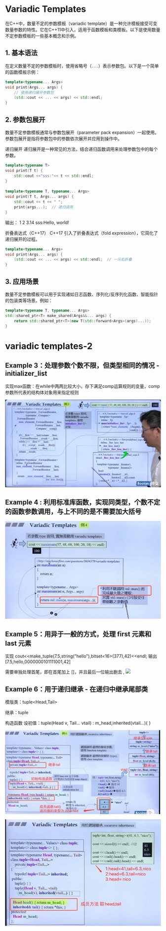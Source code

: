 # Variadic Templates

在C++中，数量不定的参数模板（variadic template）是一种允许模板接受可变数量参数的特性。它在C++11中引入，适用于函数模板和类模板。以下是使用数量不定参数模板的一些基本概念和示例。

## 1. 基本语法
在定义数量不定的参数模板时，使用省略号（`...`）表示参数包。以下是一个简单的函数模板示例：
```cpp
template<typename... Args>
void print(Args... args) {
    // 使用递归展开参数包
    (std::cout << ... << args) << std::endl;
}

```
## 2. 参数包展开
数量不定参数模板通常与参数包展开（parameter pack expansion）一起使用。参数包展开是指将参数包中的参数依次展开并应用到操作中。

递归展开
递归展开是一种常见的方法，结合递归函数调用来处理参数包中的每个参数。
```cpp
template<typename T>
void print(T t) {
    std::cout <<"sss:"<< t << std::endl;
}

template<typename T, typename... Args>
void print(T t, Args... args) {
    std::cout << t << " ";
    print(args...);  // 递归调用
}

```
输出： 1 2 3.14 sss:Hello, world!

折叠表达式（C++17）
C++17 引入了折叠表达式（fold expression），它简化了递归展开的过程。
```cpp
template<typename... Args>
void print(Args... args) {
    (std::cout << ... << args) << std::endl;  // 一元右折叠
}

```

## 3. 应用场景
数量不定参数模板可以用于实现诸如日志函数、序列化/反序列化函数、智能指针的包装类等场景。例如：
```cpp
template<typename T, typename... Args>
std::shared_ptr<T> make_shared(Args&&... args) {
    return std::shared_ptr<T>(new T(std::forward<Args>(args)...));
}

```

# variadic templates-2






## Example 3：处理参数个数不限，但类型相同的情况 - initializer_list

实现max函数：在while中两两比较大小，存下满足comp运算规则的变量，comp参数所代表的结构体对象用来指定规则

![](../图片/新特性_13.png)


## Example 4 : 利用标准库函数，实现同类型，个数不定的函数参数调用，与上不同的是不需要加大括号

![](../图片/新特性_14.png)


## Example 5：用异于一般的方式，处理 first 元素和 last 元素

实现 cout<<make_tuple(7.5,string("hello"),bitset<16>(377),42)<<endl; 输出 [7.5,hello,0000000101111001,42]

需要单独处理首尾，即在首尾加上 []，并且最后一位输出删去 ,
![](../图片/新特性_15.png)

## Example 6：用于递归继承 - 在递归中继承尾部类

模版类：tuple<Head,Tail>

继承：tuple<Tail>

构造函数 设初值：tuple(Head v, Tail... vtail) : m_head,inherited(vtail...){ }

![](../图片/新特性_16.png)

![](../图片/新特性_17.png)

## 












